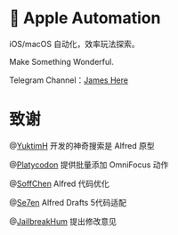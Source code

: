#  Apple Automation

iOS/macOS 自动化，效率玩法探索。

Make Something Wonderful.

Telegram Channel：[James Here](https://t.me/JamesHere)

# 致谢
@[YuktimH](https://sspai.com/user/47944/updates) 开发的神奇搜索是 Alfred 原型

@[Platycodon](https://sspai.com/user/714505/updates) 提供批量添加 OmniFocus 动作

@[SoffChen](https://github.com/soffchen) Alfred 代码优化

@[Se7en]() Alfred Drafts 5代码适配

@[JailbreakHum](https://sspai.com/user/681230/updates) 提出修改意见